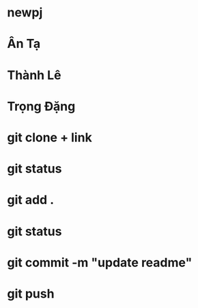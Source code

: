 # newpj
# Ân Tạ
# Thành Lê
# Trọng Đặng

# git clone + link
# git status
# git add .
# git status
# git commit -m "update readme"
# git push